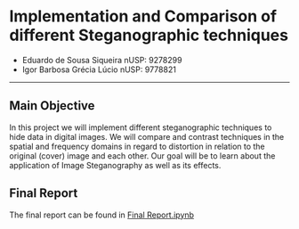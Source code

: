# Implementation and Comparison of different Steganographic techniques
* Eduardo de Sousa Siqueira		nUSP: 9278299
* Igor Barbosa Grécia Lúcio		nUSP: 9778821
---

## Main Objective

In this project we will implement different steganographic techniques to hide data in digital images. We will compare and contrast techniques in the spatial and frequency domains in regard to distortion in relation to the original (cover) image and each other. Our goal will be to learn about the application of Image Steganography as well as its effects.

## Final Report
The final report can be found in [Final Report.ipynb](https://github.com/eduardo550/SCC0251-FinalProject/blob/main/Final%20report.ipynb)
